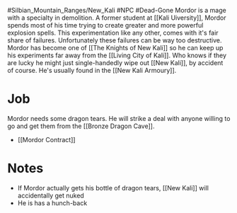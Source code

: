 #Silbian_Mountain_Ranges/New_Kali #NPC #Dead-Gone 
Mordor is a mage with a specialty in demolition. A former student at [[Kali Uiversity]], Mordor spends most of his time trying to create greater and more powerful explosion spells. This experimentation like any other, comes with it's fair share of failures. Unfortunately these failures can be way too destructive. Mordor has become one of [[The Knights of New Kali]] so he can keep up his experiments far away from the [[Living City of Kali]]. Who knows if they are lucky he might just single-handedly wipe out [[New Kali]], by accident of course. He's usually found in the [[New Kali Armoury]].
# Job
Mordor needs some dragon tears. He will strike a deal with anyone willing to go and get them from the [[Bronze Dragon Cave]].
- [[Mordor Contract]]
# Notes
- If Mordor actually gets his bottle of dragon tears, [[New Kali]] will accidentally get nuked
- He is has a hunch-back